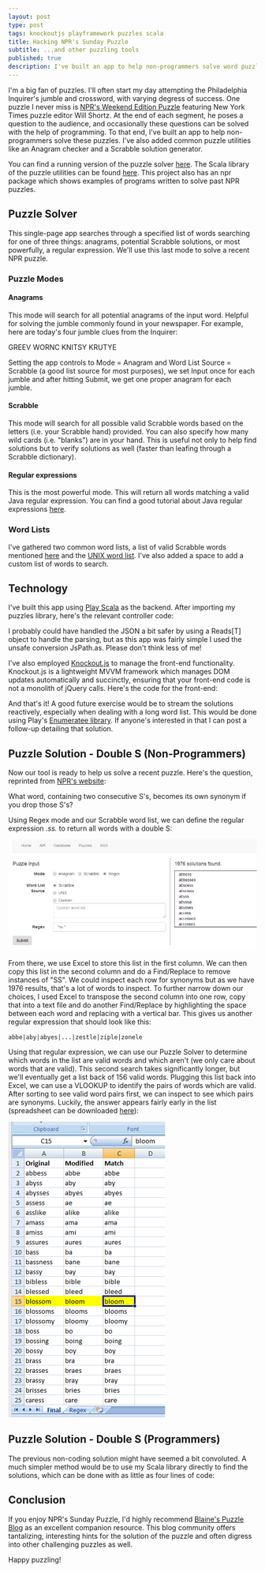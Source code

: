 ```yaml
---
layout: post
type: post
tags: knockoutjs playframework puzzles scala
title: Hacking NPR's Sunday Puzzle
subtitle: ...and other puzzling tools
published: true
description: I've built an app to help non-programmers solve word puzzles, including utilities like an Anagram checker and a Scrabble solution generator.
---
```


I'm a big fan of puzzles.  I'll often start my day attempting the Philadelphia Inquirer's jumble and crossword, with varying degress of success.  One puzzle I never miss is [NPR's Weekend Edition Puzzle](http://www.npr.org/series/4473090/sunday-puzzle) featuring New York Times puzzle editor Will Shortz.  At the end of each segment, he poses a question to the audience, and occasionally these questions can be solved with the help of programming.  To that end, I've built an app to help non-programmers solve these puzzles.  I've also added common puzzle utilities like an Anagram checker and a Scrabble solution generator.

You can find a running version of the puzzle solver [here](http://app.josephpconley.com/puzzles).  The Scala library of the puzzle utilities can be found [here](https://github.com/josephpconley/scala/tree/master/puzzles).  This project also has an npr package which shows examples of programs written to solve past NPR puzzles.

## Puzzle Solver
This single-page app searches through a specified list of words searching for one of three things: anagrams, potential Scrabble solutions, or most powerfully, a regular expression.  We'll use this last mode to solve a recent NPR puzzle.

### Puzzle Modes

#### Anagrams
This mode will search for all potential anagrams of the input word.  Helpful for solving the jumble commonly found in your newspaper.  For example, here are today's four jumble clues from the Inquirer:

<div class="well well-lg">
	GREEV
	WORNC
	KNITSY
	KRUTYE	
</div>

Setting the app controls to Mode = Anagram and Word List Source = Scrabble (a good list source for most purposes), we set Input once for each jumble and after hitting Submit, we get one proper anagram for each jumble.

#### Scrabble
This mode will search for all possible valid Scrabble words based on the letters (i.e. your Scrabble hand) provided.  You can also specify how many wild cards (i.e. "blanks") are in your hand.  This is useful not only to help find solutions but to verify solutions as well (faster than leafing through a Scrabble dictionary).

#### Regular expressions
This is the most powerful mode.  This will return all words matching a valid Java regular expression.  You can find a good tutorial about Java regular expressions [here](http://www.vogella.com/tutorials/JavaRegularExpressions/article.html).

### Word Lists
I've gathered two common word lists, a list of valid Scrabble words mentioned [here](http://pzxc.com/embed-flash-scrabble-dictionary-text-file) and the [UNIX word list](http://www.freebsd.org/cgi/cvsweb.cgi/src/share/dict/web2?rev=1.12;content-type=text%2Fplain).  I've also added a space to add a custom list of words to search.

## Technology
I've built this app using [Play Scala](http://www.playframework.com/documentation/2.2.x/ScalaHome) as the backend.  After importing my puzzles library, here's the relevant controller code:

<script src="https://gist.github.com/josephpconley/8862621.js"></script>

I probably could have handled the JSON a bit safer by using a Reads[T] object to handle the parsing, but as this app was fairly simple I used the unsafe conversion JsPath.as.  Please don't think less of me!

I've also employed [Knockout.js](http://knockoutjs.com) to manage the front-end functionality.  Knockout.js is a lightweight MVVM framework which manages DOM updates automatically and succinctly, ensuring that your front-end code is not a monolith of jQuery calls.  Here's the code for the front-end:

<script src="https://gist.github.com/josephpconley/8862697.js"></script>

And that's it!  A good future exercise would be to stream the solutions reactively, especially when dealing with a long word list.  This would be done using Play's [Enumeratee library](http://www.playframework.com/documentation/2.1.x/Enumeratees).  If anyone's interested in that I can post a follow-up detailing that solution.

## Puzzle Solution - Double S (Non-Programmers)
Now our tool is ready to help us solve a recent puzzle.  Here's the question, reprinted from [NPR's website](http://www.npr.org/2014/01/26/266210037/take-synonyms-for-a-spin-or-pirouette):

<div class="well well-lg">What word, containing two consecutive S's, becomes its own synonym if you drop those S's?</div>

Using Regex mode and our Scrabble word list, we can define the regular expression .*ss.* to return all words with a double S:

![Regex Step One](/assets/regex.bmp)

From there, we use Excel to store this list in the first column.  We can then copy this list in the second column and do a Find/Replace to remove instances of "SS".  We could inspect each row for synonyms but as we have 1976 results, that's a lot of words to inspect.  To further narrow down our choices, I used Excel to transpose the second column into one row, copy that into a text file and do another Find/Replace by highlighting the space between each word and replacing with a vertical bar.  This gives us another regular expression that should look like this:

	abbe|aby|abyes|...|zestle|ziple|zonele

Using that regular expression, we can use our Puzzle Solver to determine which words in the list are valid words and which aren't (we only care about words that are valid).  This second search takes significantly longer, but we'll eventually get a list back of 156 valid words.  Plugging this list back into Excel, we can use a VLOOKUP to identify the pairs of words which are valid.  After sorting to see valid word pairs first, we can inspect to see which pairs are synonyms.  Luckily, the answer appears fairly early in the list (spreadsheet can be downloaded [here](https://github.com/josephpconley/scala/raw/master/puzzles/src/main/resources/SS.xlsx)):

![Regex Solution](/assets/SS.bmp)

## Puzzle Solution - Double S (Programmers)

The previous non-coding solution might have seemed a bit convoluted.  A much simpler method would be to use my Scala library directly to find the solutions, which can be done with as little as four lines of code:  

<script src="https://gist.github.com/josephpconley/8915428.js"></script>

## Conclusion
If you enjoy NPR's Sunday Puzzle, I'd highly recommend [Blaine's Puzzle Blog](http://puzzles.blainesville.com/) as an excellent companion resource.  This blog community offers tantalizing, interesting hints for the solution of the puzzle and often digress into other challenging puzzles as well.

Happy puzzling!